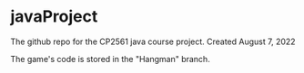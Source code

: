 # javaProject
The github repo for the CP2561 java course project. Created August 7, 2022


The game's code is stored in the "Hangman" branch.

